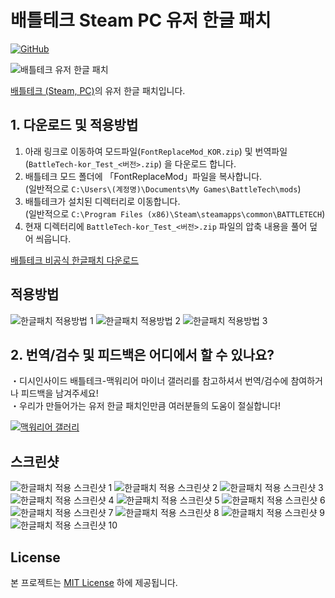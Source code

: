 # 배틀테크 Steam PC 유저 한글 패치
[![GitHub](https://img.shields.io/badge/License-MIT-yellow.svg)](https://github.com/TariTomo/BattleTech-Korean-Localization/blob/master/LICENSE)

![배틀테크 유저 한글 패치](./screenshots/1.png)

[배틀테크 (Steam, PC)](https://store.steampowered.com/app/637090/BATTLETECH/)의 유저 한글 패치입니다.<br>


## 1. 다운로드 및 적용방법

1. 아래 링크로 이동하여 모드파일(`FontReplaceMod_KOR.zip`) 및 번역파일(`BattleTech-kor_Test_<버전>.zip`) 을 다운로드 합니다.
2. 배틀테크 모드 폴더에 「FontReplaceMod」파일을 복사합니다.<br>(일반적으로 `C:\Users\(계정명)\Documents\My Games\BattleTech\mods`)
2. 배틀테크가 설치된 디렉터리로 이동합니다.<br>(일반적으로 `C:\Program Files (x86)\Steam\steamapps\common\BATTLETECH`)
3. 현재 디렉터리에 `BattleTech-kor_Test_<버전>.zip` 파일의 압축 내용을 풀어 덮어 씌웁니다.


[배틀테크 비공식 한글패치 다운로드](https://drive.google.com/drive/folders/1AAj6vKO8D8C2-hfrxVvLAusnGER5t_ij?usp=sharing)



## 적용방법
![한글패치 적용방법 1](./screenshots/1.png)
![한글패치 적용방법 2](./screenshots/2.png)
![한글패치 적용방법 3](./screenshots/3.png)


## 2. 번역/검수 및 피드백은 어디에서 할 수 있나요?
・디시인사이드 배틀테크-맥워리어 마이너 갤러리를 참고하셔서 번역/검수에 참여하거나 피드백을 남겨주세요!<br>
・우리가 만들어가는 유저 한글 패치인만큼 여러분들의 도움이 절실합니다!<br>

[![맥워리어 갤러리](./screenshots/dcgall.jpg)](https://gall.dcinside.com/mgallery/board/view/?id=mwo&no=1948&_rk=unp&page=1)


## 스크린샷
![한글패치 적용 스크린샷 1](./screenshots/1.jpg)
![한글패치 적용 스크린샷 2](./screenshots/2.jpg)
![한글패치 적용 스크린샷 3](./screenshots/3.jpg)
![한글패치 적용 스크린샷 4](./screenshots/4.jpg)
![한글패치 적용 스크린샷 5](./screenshots/5.jpg)
![한글패치 적용 스크린샷 6](./screenshots/6.jpg)
![한글패치 적용 스크린샷 7](./screenshots/7.jpg)
![한글패치 적용 스크린샷 8](./screenshots/8.jpg)
![한글패치 적용 스크린샷 9](./screenshots/9.jpg)
![한글패치 적용 스크린샷 10](./screenshots/10.jpg)

## License

본 프로젝트는 [MIT License](./LICENSE) 하에 제공됩니다.
